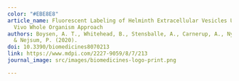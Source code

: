 ```yaml
---
color: "#EBE8E8"
article_name: Fluorescent Labeling of Helminth Extracellular Vesicles Using an In
  Vivo Whole Organism Approach
authors: Boysen, A. T., Whitehead, B., Stensballe, A., Carnerup, A., Nylander, T.,
  & Nejsum, P. (2020).
doi: 10.3390/biomedicines8070213
link: https://www.mdpi.com/2227-9059/8/7/213
journal_image: src/images/biomedicines-logo-print.png

---
```

